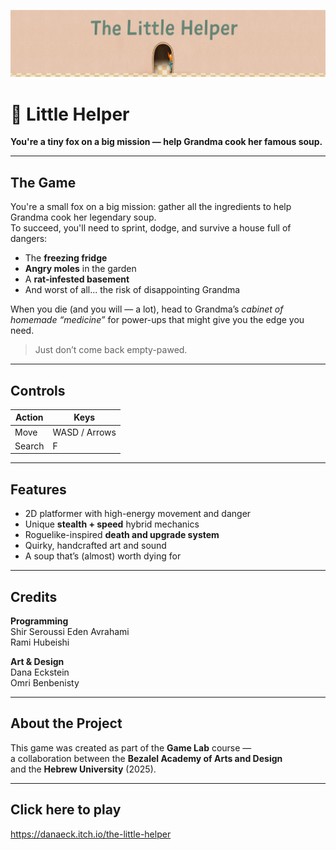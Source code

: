 ![Little Helper Banner](banner.jpg)

# 🦊 Little Helper

**You're a tiny fox on a big mission — help Grandma cook her famous soup.**

---

## The Game

You're a small fox on a big mission: gather all the ingredients to help Grandma cook her legendary soup.  
To succeed, you'll need to sprint, dodge, and survive a house full of dangers:

- The **freezing fridge**    
- **Angry moles** in the garden      
- A **rat-infested basement**     
- And worst of all... the risk of disappointing Grandma   

When you die (and you will — a lot), head to Grandma’s *cabinet of homemade “medicine”* for power-ups that might give you the edge you need.

> Just don’t come back empty-pawed.

---

## Controls

| Action  | Keys           |
|---------|----------------|
| Move    | WASD / Arrows  |
| Search  | F              |

---

## Features

- 2D platformer with high-energy movement and danger
- Unique **stealth + speed** hybrid mechanics
- Roguelike-inspired **death and upgrade system**
- Quirky, handcrafted art and sound
- A soup that’s (almost) worth dying for

---

## Credits

**Programming**  
Shir Seroussi
Eden Avrahami  
Rami Hubeishi  

**Art & Design**  
Dana Eckstein  
Omri Benbenisty

---

## About the Project

This game was created as part of the **Game Lab** course —  
a collaboration between the **Bezalel Academy of Arts and Design**  
and the **Hebrew University** (2025).

---

## Click here to play
https://danaeck.itch.io/the-little-helper
